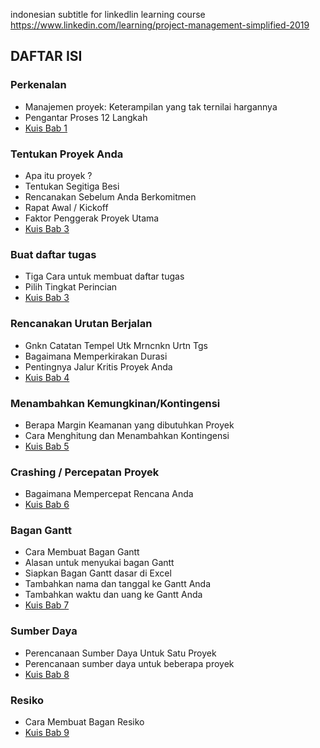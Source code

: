 indonesian subtitle for linkedlin learning course https://www.linkedin.com/learning/project-management-simplified-2019

## DAFTAR ISI

### Perkenalan
- Manajemen proyek: Keterampilan yang tak ternilai hargannya
- Pengantar Proses 12 Langkah
- [Kuis Bab 1](kuis/KUIS_BAB_1.MD)

### Tentukan Proyek Anda
- Apa itu proyek ?
- Tentukan Segitiga Besi
- Rencanakan Sebelum Anda Berkomitmen
- Rapat Awal / Kickoff
- Faktor Penggerak Proyek Utama
- [Kuis Bab 3](kuis/KUIS_BAB_2.MD)

### Buat daftar tugas
- Tiga Cara untuk membuat daftar tugas
- Pilih Tingkat Perincian
- [Kuis Bab 3](kuis/KUIS_BAB_3.MD)

### Rencanakan Urutan Berjalan
- Gnkn Catatan Tempel Utk Mrncnkn Urtn Tgs
- Bagaimana Memperkirakan Durasi
- Pentingnya Jalur Kritis Proyek Anda
- [Kuis Bab 4](kuis/KUIS_BAB_4.MD)

### Menambahkan Kemungkinan/Kontingensi
- Berapa Margin Keamanan yang dibutuhkan Proyek
- Cara Menghitung dan Menambahkan Kontingensi
- [Kuis Bab 5](kuis/KUIS_BAB_5.MD)

### Crashing / Percepatan Proyek
- Bagaimana Mempercepat Rencana Anda
- [Kuis Bab 6](kuis/KUIS_BAB_6.MD)

### Bagan Gantt
- Cara Membuat Bagan Gantt
- Alasan untuk menyukai bagan Gantt
- Siapkan Bagan Gantt dasar di Excel
- Tambahkan nama dan tanggal ke Gantt Anda
- Tambahkan waktu dan uang ke Gantt Anda
- [Kuis Bab 7](kuis/KUIS_BAB_7.MD)

### Sumber Daya
- Perencanaan Sumber Daya Untuk Satu Proyek
- Perencanaan sumber daya untuk beberapa proyek
- [Kuis Bab 8](kuis/KUIS_BAB_8.MD)

### Resiko
- Cara Membuat Bagan Resiko
- [Kuis Bab 9](kuis/KUIS_BAB_9.MD)

